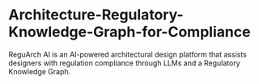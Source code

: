 # Architecture-Regulatory-Knowledge-Graph-for-Compliance
ReguArch AI is an AI-powered architectural design platform that assists designers with regulation compliance through LLMs and a Regulatory Knowledge Graph.
